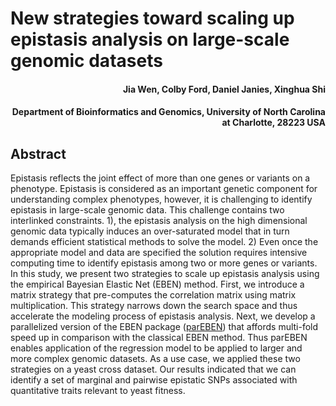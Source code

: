 # New strategies toward scaling up epistasis analysis on large-scale genomic datasets

<h4 align = "right">Jia Wen, Colby Ford, Daniel Janies, Xinghua Shi</h4>
<h4 align = "right">Department of Bioinformatics and Genomics, University of North Carolina at Charlotte, 28223 USA</h4>

## Abstract

Epistasis reflects the joint effect of more than one genes or variants on a phenotype. Epistasis is considered as an important genetic component for understanding complex phenotypes, however, it is challenging to identify epistasis in large-scale genomic data. This challenge contains two interlinked constraints. 1), the epistasis analysis on the high dimensional genomic data typically induces an over-saturated model that in turn demands efficient statistical methods to solve the model. 2) Even once the appropriate model and data are specified the solution requires intensive computing time to identify epistasis among two or more genes or variants. In this study, we present two strategies to scale up epistasis analysis using the empirical Bayesian Elastic Net (EBEN) method. First, we introduce a matrix strategy that pre-computes the correlation matrix using matrix multiplication.  This strategy narrows down the search space and thus accelerate the modeling process of epistasis analysis. Next, we develop a parallelized version of the EBEN package ([parEBEN](https://github.com/colbyford/parEBEN)) that affords multi-fold speed up in comparison with the classical EBEN method. Thus parEBEN enables application of the regression model to be applied to larger and more complex genomic datasets. As a use case, we applied these two strategies on a yeast cross dataset.  Our results indicated that we can identify a set of marginal and pairwise epistatic SNPs associated with quantitative traits relevant to yeast fitness. 
